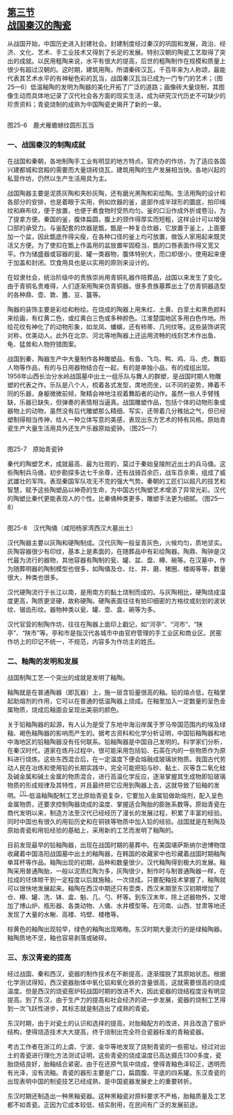 <?xml version='1.0' encoding='utf-8'?>
<html xmlns="http://www.w3.org/1999/xhtml">
  <head>
    <title>中国古代文化史（插图本）（上下）</title>
    <link href="page-template.xpgt" rel="stylesheet" type="application/vnd.adobe-page-template+xml"/>
    <meta http-equiv="Content-Type" content="text/html; charset=utf-8"/>
  <link href="../stylesheet.css" rel="stylesheet" type="text/css"/>
<link href="../page_styles.css" rel="stylesheet" type="text/css"/>
</head>
  <body class="calibre">
<div class="calibre1" id="chapter25">
<h2 class="left" id="sec148"><a class="calibre29" href="part0004.html#s148">第三节<br class="calibre27"/>战国秦汉的陶瓷</a></h2>
<p class="indent">从战国开始，中国历史进入封建社会。封建制度经过秦汉的巩固和发展，政治、经济、文化、艺术、手工业技术又得到了长足的发展。特别汉朝的陶瓷工艺取得了突出的成就。以民用粗陶来说，水平有很大的提高，后世的粗陶制作在规模和质量上很少有超过汉朝的。这时期，建筑用陶，所谓秦砖汉瓦，千百年来为人称颂，最能代表其艺术水平的有神秘色彩的瓦当，战国秦汉瓦当已成为一门专门的艺术；（图25—6）低温釉陶的发明为陶器的美化开拓了广泛的道路；画像砖大量烧制，其图像生动而具体地记录了汉代社会各方面的现实生活，成为研究汉代历史不可缺少的珍贵资料；青瓷烧制的成熟为中国陶瓷史揭开了新的一章。</p>
<div class="image">
<p class="center"><img alt="" class="calibre543" src="../images/00517.jpeg"/></p>
<p class="caption">图25-6　鹿犬雁蟾蜍纹圆形瓦当</p>
</div>
<h3 class="left1">一、战国秦汉的制陶成就</h3>
<p class="indent">在战国和秦朝，各地制陶手工业有明显的地方特点。官府办的作坊，为了适应各国兴建都城和宫殿的需要而大量烧砖烧瓦，建筑用陶的生产发<a id="page1103"></a>展相当快。各地兴起的私营作坊，仍然以生产生活用具为主。</p>
<p class="indent">战国陶器主要是泥质灰陶和夹砂灰陶，还有磨光黑陶和彩绘陶。生活用陶的设计和各部分的安排，也是着眼于实用，例如炊器的釜，底部作成半球形的圜底，拍印绳纹和麻布纹，便于放置，也便于煮食物时受热均匀。釜的口沿作成外折或卷沿，为了提拿方便。秦国的釜，腹体扁圆，腹上的颈作得厚实而短粗，这样设计可以增强口部的承受力。与釜配套的炊器是甑，甑是一种复合炊器，它放置于釜上，上面要加一个盆，因此甑底作得尖瘦，在各种口径的釜上均可放置，做饭人家用起来既灵活又方便。为了使扣在甑上作盖用的盆放置牢固稳当，甑的口唇表面作得又宽又平。作为储盛器或容器的瓮、罐一类器物，腹体特别大，而口却很小，使用起来便于加盖和封闭。饮食用具也是以实用的原则来设计的。</p>
<p class="indent">在奴隶社会，统治阶级中的贵族崇尚用青铜礼器作陪葬品，战国以来发生了变化。由于青铜名贵难得，人们逐渐用陶来仿青铜器。很多贵族墓葬出土了仿青铜器造型的各种鼎、壶、敦、簠、豆、簋等。</p>
<p class="indent">陶器的装饰主要是彩绘和粉绘。在烧成的陶器上用朱红、土黄、白垩土和黑色颜料来绘画，有红黄二色，或红黄白三色或多种颜色。江淮楚国地区多用白色作地。所绘花纹有神化了的动物形象，如龙凤、蟠螭，还有柿蒂、几何纹等。这些装饰讲究对称，优美动人。此外在北京、河北等地陶器上还运用流畅的线刻艺术作出鱼、龟、猛兽和人物狩猎图案。</p>
<p class="indent">战国到秦，陶器生产中大量制作各种雕塑品，有鱼、飞鸟、鸭、鸡、马、虎、舞蹈人物等作品，有的与日用器物结合在一起，有的是单独小品，有的成组出现。1956年山西长治分水岭战国墓中出土一组乐队与舞人的群塑，是战国时期人物雕塑的代表之作。乐队是八个人，梳着各式发型，席地而坐，以不同的姿势，捧着不同的乐器，身躯微微前倾，聚精会神地注视着舞蹈者的动作。虽然一些人手臂残缺，乐器已缺失，但弹奏的表情相当逼真。战国雕塑作品，包括个体的动物形象或器物上的动物，虽然没有后代雕塑那么精细、写实，还带着几分稚拙之气，但已经塑制得相当传神，给人一种立体写意的美感，表现出东方艺术的特有风格。原始青瓷生产大量生活用具外还<a id="page1104"></a>生产乐器原始瓷钟。（图25—7）</p>
<div class="image">
<p class="center"><img alt="" class="calibre544" src="../images/00789.jpeg"/></p>
<p class="caption">图25-7　原始青瓷钟</p>
</div>
<p class="indent">秦代的陶塑艺术，成就最高、最为壮观的，莫过于秦始皇陵附近出土的兵马俑。这些陶制兵马俑，初步勘探多达七千余尊，还有战骑百余匹，战车百余乘，组成了威武雄壮的军阵。表现秦国军队攻无不克的强大气势。秦朝的工匠们以超凡的技艺和智慧，赋予这些陶塑品以神奇的生命，为中国古代陶塑艺术增添了异常光彩。汉代的陶塑比秦代更能表现人的个性。比秦俑种类更多，雕塑手法更为细腻。（图25—8）</p>
<div class="image">
<p class="center"><img alt="" class="calibre545" src="../images/00710.jpeg"/></p>
<p class="caption">图25-8　汉代陶俑（咸阳杨家湾西汉大墓出土）</p>
</div>
<p class="indent">汉代陶器主要以灰陶和硬陶制成。汉代灰陶一般呈青灰色，火候均匀，质地坚实。灰陶容器很少有印纹，基本上是素面的，在随葬品中有彩绘陶器。陶鼎、陶钟是汉代最为流行的器物，其他容器有陶制的瓮、罐、盆、盘、樽、碗等。在汉墓中，作为随葬明器的陶制模型也很多，如陶俑及仓、灶、井、磨、猪圈、楼阁等等，数量很大，种类也很多。</p>
<p class="indent">汉代硬陶流行于长江以南，是用南方的黏土烧制而成的。与灰陶相比，硬陶烧成温度更高，陶质更坚硬，故称硬陶。硬陶表面往往有拍印细密的方格纹或刻划的波状纹、锯齿形纹。器物种类以瓮、罐、壶、盒、碗等为多。</p>
<p class="indent">汉代官营的制陶作坊，往往在陶器上面印上戳记，如“河亭”、“河市”、“陕亭”、“陕市”等。亭和市是指汉代各城市中由官府管理的手工业区和商业区。民窑作坊上的印记不统一，不规范，内容多为作坊主的姓氏。</p>
<h3 class="left1">二、釉陶的发明和发展</h3>
<p class="indent">战国制陶工艺一个突出的成就是发明了釉陶。</p>
<p class="indent">釉陶就是在普通陶器（即瓦器）上，施一层含铅量很高的釉。铅的熔点低，<a id="page1105"></a>在釉里起助熔剂的作用，它可以在普通的低温陶器上烧成。在釉里加入一定数量的呈色金属物质，烧成后釉面会呈现出美丽的颜色。</p>
<p class="indent">关于铅釉陶器的起源，有人认为是受了东地中海沿岸属于罗马帝国范围内的埃及绿釉、褐色釉陶器的影响而产生的。据考古资料和化学分析证明，中国铅釉陶器和地中海地区的铅釉陶器没有任何联系。铅釉陶器是中国自己发明的。科学家们分析，在秦汉时代，道家在炼丹过程中，很可能采用包括铅、石英在内的一些物质作为原料进行烧炼。这些东西混合后，在一定温度下便会熔融成玻璃状物质。我国古代劳动人民在冶炼和使用铅的长期实践中，完全可能把铅与砂、黏土、灰等含二氧化硅及碱金属和碱土金属的物质混合，进行高温化学反应，逐渐掌握其生成物即铅玻璃物质的形成规律及其特性，并且最终把它应用到陶器上去，这就导致了铅釉的发明。<sup class="calibre33"><a href="part0178.html#fn529" id="fnref529">［1］</a></sup>低温釉陶配制工艺比原始青瓷复杂，它要加入金属铅做助熔剂，配入呈色金属物质，还要求控制陶器烧成的温度、掌握适合陶胎的膨胀系数等。原始青瓷在商代发明以来，制造方法至汉代已经经历了漫长的发展过程，积累了丰富的经验。同时中国也有很久的用铅历史和在铜铁等物质中加入铅的经验。战国就是在制陶及原始青瓷和用铅经验的基础上，采用新的工艺而发明了釉陶的。</p>
<p class="indent">目前发现最早的铅釉陶器，出现在战国时期的墓葬中。在美国堪萨斯纳尔逊博物馆收藏着中国洛阳战国墓中出土的釉陶器，在韩国的收藏家中也珍藏着战国时期釉陶单耳杯等作品。釉陶出现的初期，品种和数量很少。汉代釉陶得到极大的发展。釉陶采用普通陶胎，一般以泥质红陶为多，灰陶很少，制作时与制普通陶器一样，在拉成的坯体晾干到一定程度以后就施釉，一次烧成。只要配釉技术掌握了，釉陶就可以很快地发展起来。釉陶在西汉中期还只有壶类，西汉末期至东汉初期增加了仓、樽、罐、洗、钵、盒、魁、几、勺、杯等。到东汉末年，除上述器物外，又增加了博山炉、瓶形器、各类动物、人俑、水井模型等。在河南、山西、甘肃等地还发现了大量的水榭、高楼、坞壁、楼橹等。</p>
<p class="indent">棕黄色的釉陶出现较早，绿色的釉陶出现略晚。东汉时期大量流行的是绿釉陶器。釉陶质地不坚，釉也容易剥落或破碎。</p>
<h3 class="left1">三、东汉青瓷的提高</h3>
<p class="indent">经过战国、秦和西汉，瓷器的制作技术在不断提高，逐渐摆脱了其原始状态。根据化学测试得知，西汉瓷器胎体中氧化铝和氧化铁的含量很高，这就需要很高<a id="page1106"></a>的烧成温度。但是西汉的烧瓷窑炉较战国时期的改进不大，因此瓷器的烧结程度没有明显提高。到了东汉，由于生产力的提高和社会经济的进一步发展，瓷器的烧制工艺得到一次飞跃性进步，其标志就是制造出了成熟的青瓷。</p>
<p class="indent">东汉时期，由于对瓷土的认识和选择的提高，对胎釉配方的改进，并且改造了窑炉结构，使得烧造技术大大提高，终于烧制出完全符合瓷器标准的青釉瓷器。</p>
<p class="indent">考古工作者在浙江的上虞、宁波、金华等地发现了烧制青瓷的一些窑址。经过对出土的青瓷进行理化方法测试证明，这些青瓷的烧成温度已高达摄氏1300多度，瓷胎烧结良好，胎釉结合紧密。由于在还原气氛中烧成，使得青釉色泽较正，透明而有光泽，没有流釉。青瓷的器形主要是广口，扁圆腹、平底的四系罐。东汉青瓷的出现表明中国的制瓷技艺已经成熟，是中国瓷器发展史上的重要转折。</p>
<p class="indent">东汉时期还制造出一种黑釉瓷器。这种黑釉瓷对原料要求不严格，胎釉质量及工艺都不如青瓷。正因为它成本较低、结实耐用，在民间有广泛的发展前途。</p>
</div>
</body>
</html>
